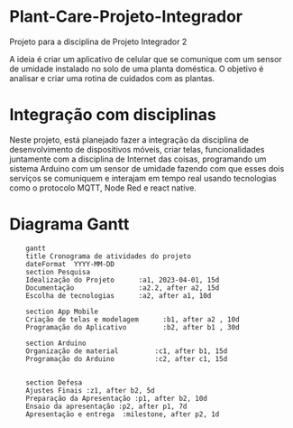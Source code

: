 # Plant-Care-Projeto-Integrador
Projeto para a disciplina de Projeto Integrador 2

A ideia é criar um aplicativo de celular que se comunique com um sensor de umidade instalado no solo de uma planta doméstica.
O objetivo é analisar e criar uma rotina de cuidados com as plantas.

# Integração com disciplinas 

Neste projeto, está planejado fazer a integração da disciplina de desenvolvimento de dispositivos móveis, criar telas, funcionalidades juntamente com a disciplina de Internet das coisas, programando um sistema Arduino com um sensor de umidade fazendo com que esses dois serviços se comuniquem e interajam em tempo real usando tecnologias como o protocolo MQTT, Node Red e react native.

# Diagrama Gantt

```mermaid
    gantt
    title Cronograma de atividades do projeto
    dateFormat  YYYY-MM-DD
    section Pesquisa 
    Idealização do Projeto      :a1, 2023-04-01, 15d
    Documentação                :a2.2, after a2, 15d
    Escolha de tecnologias      :a2, after a1, 10d
    
    section App Mobile
    Criação de telas e modelagem      :b1, after a2 , 10d
    Programação do Aplicativo         :b2, after b1 , 30d
    
    section Arduino
    Organização de material         :c1, after b1, 15d
    Programação do Arduino          :c2, after c1, 15d

    
    section Defesa
    Ajustes Finais :z1, after b2, 5d
    Preparação da Apresentação :p1, after b2, 10d
    Ensaio da apresentação :p2, after p1, 7d
    Apresentação e entrega  :milestone, after p2, 1d
```
